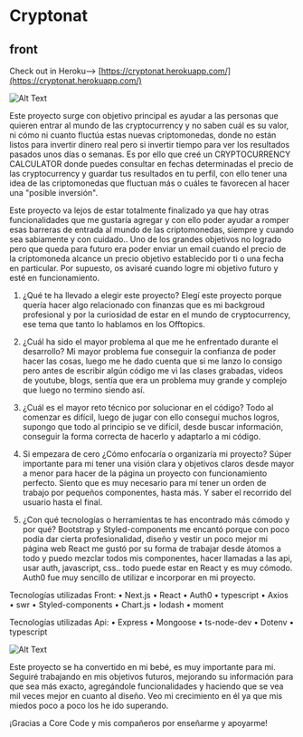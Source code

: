 # Cryptonat
## front
Check out in Heroku--> [https://cryptonat.herokuapp.com/](https://cryptonat.herokuapp.com/)

![Alt Text](https://media.giphy.com/media/Vi5qBEpExoCmzEcDvF/giphy.gif)

Este proyecto surge con objetivo principal es ayudar a las personas que quieren entrar al mundo de las cryptocurrency y no saben cuál es su valor, ni cómo ni cuanto fluctúa estas nuevas criptomonedas, donde no están listos para invertir dinero real pero si invertir tiempo para ver los resultados pasados unos días o semanas. Es por ello que creé un CRYPTOCURRENCY CALCULATOR donde puedes consultar en fechas determinadas el precio de las cryptocurrency y guardar tus resultados en tu perfil, con ello tener una idea de las criptomonedas que fluctuan más o cuáles te favorecen al hacer una "posible inversión".
 
Este proyecto va lejos de estar totalmente finalizado ya que hay otras funcionalidades que me gustaría agregar y con ello poder ayudar a romper esas barreras de entrada al mundo de las criptomonedas, siempre y cuando sea sabiamente y con cuidado.. Uno de los grandes objetivos no logrado pero que queda para futuro era poder enviar un email cuando el precio de la criptomoneda alcance un precio objetivo establecido por ti o una fecha en particular. Por supuesto, os avisaré cuando logre mi objetivo futuro y esté en funcionamiento.
 
1. ¿Qué te ha llevado a elegir este proyecto?
Elegí este proyecto porque quería hacer algo relacionado con finanzas que es mi backgroud profesional y por la curiosidad de estar en el mundo de cryptocurrency, ese tema que tanto lo hablamos en los Offtopics.

2. ¿Cuál ha sido el mayor problema al que me he enfrentado durante el desarrollo?
Mi mayor problema fue conseguir la confianza de poder hacer las cosas, luego me he dado cuenta que si me lanzo lo consigo pero antes de escribir algún código me vi las clases grabadas, videos de youtube, blogs, sentía que era un problema muy grande y complejo que luego no termino siendo así.

3. ¿Cuál es el mayor reto técnico por solucionar en el código?
Todo al comenzar es difícil, luego de jugar con ello conseguí muchos logros, supongo que todo al principio se ve difícil, desde buscar información, conseguir la forma correcta de hacerlo y adaptarlo a mi código.

4. Si empezara de cero ¿Cómo enfocaría o organizaría mi proyecto?
Súper importante para mi tener una visión clara y objetivos claros desde mayor a menor para hacer de la página un proyecto con funcionamiento perfecto. Siento que es muy necesario para mí tener un orden de trabajo por pequeños componentes, hasta más. Y saber el recorrido del usuario hasta el final.

5. ¿Con qué tecnologías o herramientas te has encontrado más cómodo y por qué?
Bootstrap y Styled-components me encantó porque con poco podía dar cierta profesionalidad, diseño y vestir un poco mejor mi página web
React me gustó por su forma de trabajar desde átomos a todo y puedo mezclar todos mis componentes, hacer llamadas a las api, usar auth, javascript, css.. todo puede estar en React y es muy cómodo. Auth0 fue muy sencillo de utilizar e incorporar en mi proyecto.
 
Tecnologías utilizadas Front:
•	Next.js
•	React
•	Auth0
•	typescript
•	Axios
•	swr
•	Styled-components
•	Chart.js
•	lodash
•	moment

Tecnologías utilizadas Api:
•	Express
•	Mongoose
•	ts-node-dev
•	Dotenv
•	typescript


![Alt Text](https://media.giphy.com/media/W8cotAPzS9oPcsBa7n/giphy.gif)

Este proyecto se ha convertido en mi bebé, es muy importante para mi. Seguiré trabajando en mis objetivos futuros, mejorando su información para que sea más exacto, agregándole funcionalidades y haciendo que se vea mil veces mejor en cuanto al diseño. Veo mi crecimiento en él ya que mis miedos poco a poco los he ido superando.
 
¡Gracias a Core Code y mis compañeros por enseñarme y apoyarme!
